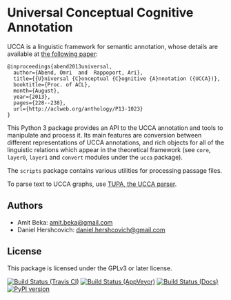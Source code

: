 Universal Conceptual Cognitive Annotation
============================
UCCA is a linguistic framework for semantic annotation, whose details
are available at [the following paper](http://www.cs.huji.ac.il/~oabend/papers/ucca_acl.pdf):

    @inproceedings{abend2013universal,
      author={Abend, Omri  and  Rappoport, Ari},
      title={{U}niversal {C}onceptual {C}ognitive {A}nnotation ({UCCA})},
      booktitle={Proc. of ACL},
      month={August},
      year={2013},
      pages={228--238},
      url={http://aclweb.org/anthology/P13-1023}
    }

This Python 3 package provides an API to the UCCA annotation and tools to
manipulate and process it. Its main features are conversion between different
representations of UCCA annotations, and rich objects for all of the linguistic
relations which appear in the theoretical framework (see `core`, `layer0`, `layer1`
and `convert` modules under the `ucca` package).

The `scripts` package contains various utilities for processing passage files.

To parse text to UCCA graphs, use [TUPA, the UCCA parser](http://www.cs.huji.ac.il/~danielh/tupa).


Authors
------
* Amit Beka: amit.beka@gmail.com
* Daniel Hershcovich: daniel.hershcovich@gmail.com


License
-------
This package is licensed under the GPLv3 or later license.

[![Build Status (Travis CI)](https://travis-ci.org/danielhers/ucca.svg?branch=master)](https://travis-ci.org/danielhers/ucca)
[![Build Status (AppVeyor)](https://ci.appveyor.com/api/projects/status/github/danielhers/ucca?svg=true)](https://ci.appveyor.com/project/danielh/ucca)
[![Build Status (Docs)](https://readthedocs.org/projects/ucca/badge/?version=latest)](http://ucca.readthedocs.io/en/latest/)
[![PyPI version](https://badge.fury.io/py/UCCA.svg)](https://badge.fury.io/py/UCCA)
